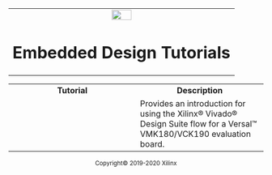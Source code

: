 <table width="100%">
  <tr width="100%">
    <td align="center"><img src="https://www.xilinx.com/content/dam/xilinx/imgs/press/media-kits/corporate/xilinx-logo.png" width="30%"/><h1>Embedded Design Tutorials</h1>
    </td>
 </tr>
 </table>

 <table style="width:100%">
 <tr>
 <td width="50%" align="center"><b>Tutorial</b></td>
 <td width="50%" align="center"><b>Description</b></td>
 </tr>
 <tr>
 <td align="center"><a href="https://github.com/Xilinx/Embedded-Design-Tutorials/tree/master/Versal-EDT"></a></td>
 <td>
Provides an introduction for using the Xilinx&reg; Vivado&reg; Design Suite flow for a Versal&trade; VMK180/VCK190 evaluation board.</td></tr></table>

<p align="center"><sup>Copyright&copy; 2019-2020 Xilinx</sup></p>
